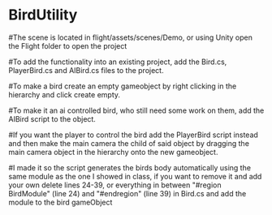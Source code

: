 # BirdUtility

#The scene is located in flight/assets/scenes/Demo, or using Unity open the Flight folder to open the project

#To add the functionality into an existing project, add the Bird.cs, PlayerBird.cs and AIBird.cs files to the project. 

#To make a bird create an empty gameobject by right clicking in the hierarchy and click create empty.

#To make it an ai controlled bird, who still need some work on them, add the AIBird script to the object. 

#If you want the player to control the bird add the PlayerBird script instead and then make the main camera the child of said object by dragging the main camera object in the hierarchy onto the new gameobject.

#I made it so the script generates the birds body automatically using the same module as the one I showed in class, if you want to remove it and add your own delete lines 24-39, or everything in between "#region BirdModule" (line 24) and "#endregion" (line 39) in Bird.cs and add the module to the bird gameObject
